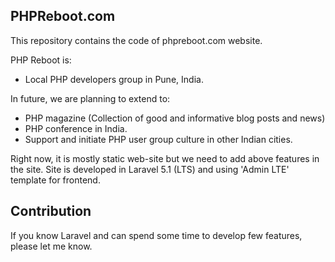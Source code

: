 ## PHPReboot.com

This repository contains the code of phpreboot.com website.

PHP Reboot is:

- Local PHP developers group in Pune, India.

In future, we are planning to extend to:

- PHP magazine (Collection of good and informative blog posts and news)
- PHP conference in India.
- Support and initiate PHP user group culture in other Indian cities.

Right now, it is mostly static web-site but we need to add above features in the site. Site is developed in Laravel 5.1 (LTS) and using 'Admin LTE' template for frontend.

## Contribution

If you know Laravel and can spend some time to develop few features, please let me know.